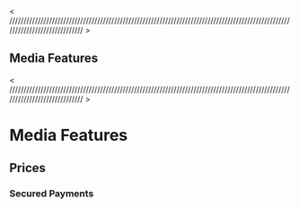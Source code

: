 < ///////////////////////////////////////////////////////////////////////////////////////////////////////////////////////////// >

<!-- SECTIONS -->

<section class="py-8 bg-transparent md:py-8 lg:py-16">
  <div class="max-w-7xl px-4 mx-auto sm:px-6 lg:px-8">
    <h1
      class="text-center text-4xl md:text-5xl lg:text-6xl xl:text-7xl font-bold pb-6 text-"
    >
      Media Features
    </h1>
  </div>
</section>

< ///////////////////////////////////////////////////////////////////////////////////////////////////////////////////////////// >

<!-- HEADINGS -->

<h1 class="text-center text-4xl md:text-5xl lg:text-6xl xl:text-7xl font-bold text-">Media Features</h1>

<h2 class="mt-6 text-2xl font-semi-bold tracking-tight lg:mt-8 sm:text-3xl lg:text-4xl xl:text-5xl">Prices</h2>

<h3 class="mt-8 text-xl md:text-2xl lg:text-3xl xl:text-4xl font-semibold text-black">Secured Payments</h3>
